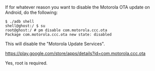 If for whatever reason you want to disable the Motorola OTA update on Android, do the following:
```
$ ./adb shell
shell@ghost:/ $ su
root@ghost:/ # pm disable com.motorola.ccc.ota
Package com.motorola.ccc.ota new state: disabled
```

This will disable the "Motorola Update Services".

https://play.google.com/store/apps/details?id=com.motorola.ccc.ota

Yes, root is required.